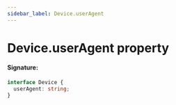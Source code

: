```yaml
---
sidebar_label: Device.userAgent
---
```


# Device.userAgent property

#### Signature:

```typescript
interface Device {
  userAgent: string;
}
```
